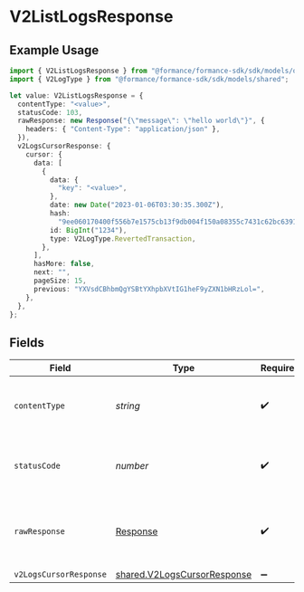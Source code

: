 # V2ListLogsResponse

## Example Usage

```typescript
import { V2ListLogsResponse } from "@formance/formance-sdk/sdk/models/operations";
import { V2LogType } from "@formance/formance-sdk/sdk/models/shared";

let value: V2ListLogsResponse = {
  contentType: "<value>",
  statusCode: 103,
  rawResponse: new Response("{\"message\": \"hello world\"}", {
    headers: { "Content-Type": "application/json" },
  }),
  v2LogsCursorResponse: {
    cursor: {
      data: [
        {
          data: {
            "key": "<value>",
          },
          date: new Date("2023-01-06T03:30:35.300Z"),
          hash:
            "9ee060170400f556b7e1575cb13f9db004f150a08355c7431c62bc639166431e",
          id: BigInt("1234"),
          type: V2LogType.RevertedTransaction,
        },
      ],
      hasMore: false,
      next: "",
      pageSize: 15,
      previous: "YXVsdCBhbmQgYSBtYXhpbXVtIG1heF9yZXN1bHRzLol=",
    },
  },
};
```

## Fields

| Field                                                                             | Type                                                                              | Required                                                                          | Description                                                                       |
| --------------------------------------------------------------------------------- | --------------------------------------------------------------------------------- | --------------------------------------------------------------------------------- | --------------------------------------------------------------------------------- |
| `contentType`                                                                     | *string*                                                                          | :heavy_check_mark:                                                                | HTTP response content type for this operation                                     |
| `statusCode`                                                                      | *number*                                                                          | :heavy_check_mark:                                                                | HTTP response status code for this operation                                      |
| `rawResponse`                                                                     | [Response](https://developer.mozilla.org/en-US/docs/Web/API/Response)             | :heavy_check_mark:                                                                | Raw HTTP response; suitable for custom response parsing                           |
| `v2LogsCursorResponse`                                                            | [shared.V2LogsCursorResponse](../../../sdk/models/shared/v2logscursorresponse.md) | :heavy_minus_sign:                                                                | OK                                                                                |